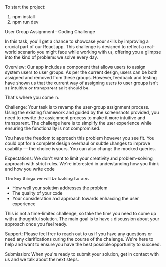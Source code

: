 To start the project:

1. npm install
2. npm run dev

User Group Assignment - Coding Challenge

In this task, you'll get a chance to showcase your skills by improving a crucial part of our React app. This challenge is designed to reflect a real-world scenario you might face while working with us, offering you a glimpse into the kind of problems we solve every day.

Overview:
Our app includes a component that allows users to assign system users to user groups. As per the current design, users can be both assigned and removed from these groups. However, feedback and testing have shown us that the current way of assigning users to user groups isn't as intuitive or transparent as it should be.

That's where you come in.

Challenge:
Your task is to revamp the user-group assignment process. Using the existing framework and guided by the screenshots provided, you need to rewrite the assignment process to make it more intuitive and transparent. The challenge here is to simplify the user experience while ensuring the functionality is not compromised.

You have the freedom to approach this problem however you see fit. You could opt for a complete design overhaul or subtle changes to improve usability — the choice is yours. You can also change the mocked queries.

Expectations:
We don't want to limit your creativity and problem-solving approach with strict rules. We're interested in understanding how you think and how you write code.

The key things we will be looking for are:

- How well your solution addresses the problem
- The quality of your code
- Your consideration and approach towards enhancing the user experience

This is not a time-limited challenge, so take the time you need to come up with a thoughtful solution. The main goal is to have a discussion about your approach once you feel ready.

Support:
Please feel free to reach out to us if you have any questions or need any clarifications during the course of the challenge. We're here to help and want to ensure you have the best possible opportunity to succeed.

Submission:
When you're ready to submit your solution, get in contact with us and we talk about the next steps.
